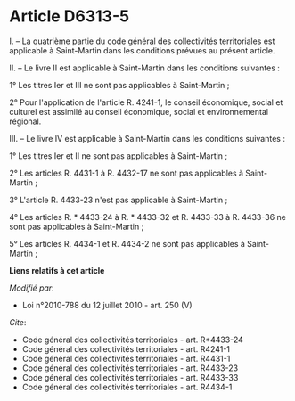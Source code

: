 # Article D6313-5

I. – La quatrième partie du code général des collectivités territoriales est applicable à Saint-Martin dans les conditions
prévues au présent article.

II. – Le livre II est applicable à Saint-Martin dans les conditions suivantes :

1° Les titres Ier et III ne sont pas applicables à Saint-Martin ;

2° Pour l'application de l'article R. 4241-1, le conseil économique, social et culturel est assimilé au conseil économique,
social et environnemental régional.

III. – Le livre IV est applicable à Saint-Martin dans les conditions suivantes :

1° Les titres Ier et II ne sont pas applicables à Saint-Martin ;

2° Les articles R. 4431-1 à R. 4432-17 ne sont pas applicables à Saint-Martin ;

3° L'article R. 4433-23 n'est pas applicable à Saint-Martin ;

4° Les articles R. * 4433-24 à R. * 4433-32 et R. 4433-33 à R. 4433-36 ne sont pas applicables à Saint-Martin ;

5° Les articles R. 4434-1 et R. 4434-2 ne sont pas applicables à Saint-Martin ;

**Liens relatifs à cet article**

_Modifié par_:

  - Loi n°2010-788 du 12 juillet 2010 - art. 250 (V)

_Cite_:

  - Code général des collectivités territoriales - art. R*4433-24
  - Code général des collectivités territoriales - art. R4241-1
  - Code général des collectivités territoriales - art. R4431-1
  - Code général des collectivités territoriales - art. R4433-23
  - Code général des collectivités territoriales - art. R4433-33
  - Code général des collectivités territoriales - art. R4434-1
